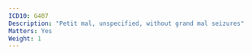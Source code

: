 ```yaml
---
ICD10: G407
Description: "Petit mal, unspecified, without grand mal seizures"
Matters: Yes
Weight: 1
---
```



